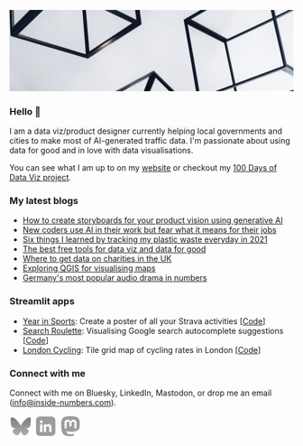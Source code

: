 ![alt text](https://github.com/Lisa-Ho/Lisa-Ho/blob/main/background-image2.jpg)

### Hello 👋

I am a data viz/product designer currently helping local governments and cities to make most of AI-generated traffic data. I'm passionate about using data for good and in love with data visualisations. 

You can see what I am up to on my [website](www.inside-numbers.com) or checkout my [100 Days of Data Viz project](https://www.notion.so/inside-numbers/100-Days-of-Data-viz-5b717906c4a4475fb92f9503884078bc).

### My latest blogs

- [How to create storyboards for your product vision using generative AI](https://inside-numbers.com/how-to-create-storyboards-for-your-product-vision-using-generative-ai)
- [New coders use AI in their work but fear what it means for their jobs](https://inside-numbers.quarto.pub/developer-survey-ai-usage-and-sentiment/)
- [Six things I learned by tracking my plastic waste everyday in 2021](https://inside-numbers.com/six-things-i-learned-by-tracking-my-plastic-waste-everyday-in-2021)
- [The best free tools for data viz and data for good](https://inside-numbers.com/the-best-free-tools-for-data-viz-and-data-for-good)
- [Where to get data on charities in the UK](https://inside-numbers.com/where-to-get-data-on-charities-in-the-uk)
- [Exploring QGIS for visualising maps](https://inside-numbers.com/exploring-qgis-for-visualising-maps)
- [Germany's most popular audio drama in numbers](https://inside-numbers.com/germanys-most-popular-audio-drama-in-numbers)

### Streamlit apps

- [Year in Sports](https://year-in-sports.streamlit.app/): Create a poster of all your Strava activities [[Code](https://github.com/Lisa-Ho/year-in-sports)]
- [Search Roulette](https://search-roulette.streamlit.app/): Visualising Google search autocomplete suggestions [[Code](https://github.com/Lisa-Ho/google-search-autocomplete)]
- [London Cycling](https://london-cycling-rates.streamlit.app/): Tile grid map of cycling rates in London [[Code](https://github.com/Lisa-Ho/london-cycling-rates)]
<!--- [Global CO2 emissions](https://global-co2-emissions.streamlit.app/): Showcasing Streamlit's new table features (sparklines, progress bars, ..) [[Code](https://github.com/liloho/interactive-tables)]-->

### Connect with me 

Connect with me on Bluesky, LinkedIn, Mastodon, or drop me an email (info@inside-numbers.com).  

[![alt text][1.1]][1] 
[![alt text][2.1]][2]
[![alt text][3.1]][3]

[1.1]: https://github.com/Lisa-Ho/Lisa-Ho/blob/main/README-bluesky-logo.png
[1]: https://bsky.app/profile/lisahornung.bsky.social

[2.1]: https://github.com/Lisa-Ho/Lisa-Ho/blob/main/README-linkedin-logo.png
[2]: https://uk.linkedin.com/in/lisa-hornung-16136783

[3.1]: https://github.com/Lisa-Ho/Lisa-Ho/blob/main/README-mastodon-logo.png
[3]: https://fosstodon.org/@LisaHornung

<!--
**Lisa-Ho/Lisa-Ho** is a ✨ _special_ ✨ repository because its `README.md` (this file) appears on your GitHub profile.

Here are some ideas to get you started:

- 🔭 I’m currently working on ...
- 🌱 I’m currently learning ...
- 👯 I’m looking to collaborate on ...
- 🤔 I’m looking for help with ...
- 💬 Ask me about ...
- 📫 How to reach me: ...
- 😄 Pronouns: ...
- ⚡ Fun fact: ...
-->
